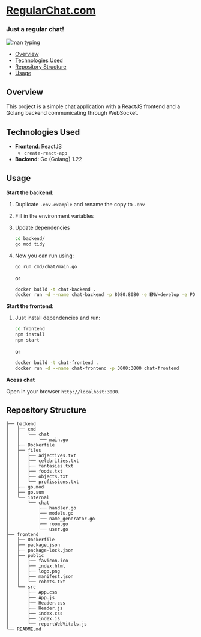 # [RegularChat.com](https://regularchat.unibutton.com/)
### Just a regular chat!

![man typing](https://uwaterloo.ca/writing-and-communication-centre/sites/default/files/uploads/images/email_wink.gif)

- [Overview](#overview)
- [Technologies Used](#technologies-used)
- [Repository Structure](#repository-structure)
- [Usage](#usage)

## Overview

This project is a simple chat application with a ReactJS frontend and a Golang backend communicating through WebSocket.

## Technologies Used

- **Frontend**: ReactJS
  - `create-react-app`
- **Backend**: Go (Golang) 1.22

## Usage

**Start the backend**:
1. Duplicate `.env.example` and rename the copy to `.env`
2. Fill in the environment variables
3. Update dependencies

    ```sh
    cd backend/
    go mod tidy
    ```
4. Now you can run using:

    ```sh
    go run cmd/chat/main.go
    ```
    or
    ```sh
    docker build -t chat-backend .
    docker run -d --name chat-backend -p 8080:8080 -e ENV=develop -e PORT=8080 chat-backend
    ```

**Start the frontend**:
1. Just install dependencies and run:
    ```sh
    cd frontend
    npm install
    npm start
    ```
    or 

    ```sh
    docker build -t chat-frontend .
    docker run -d --name chat-frontend -p 3000:3000 chat-frontend
    ```

**Acess chat**

Open in your browser `http://localhost:3000`.

## Repository Structure
```
├── backend
│   ├── cmd
│   │   └── chat
│   │       └── main.go
│   ├── Dockerfile
│   ├── files
│   │   ├── adjectives.txt
│   │   ├── celebrities.txt
│   │   ├── fantasies.txt
│   │   ├── foods.txt
│   │   ├── objects.txt
│   │   └── profissions.txt
│   ├── go.mod
│   ├── go.sum
│   └── internal
│       └── chat
│           ├── handler.go
│           ├── models.go
│           ├── name_generator.go
│           ├── room.go
│           └── user.go
├── frontend
│   ├── Dockerfile
│   ├── package.json
│   ├── package-lock.json
│   ├── public
│   │   ├── favicon.ico
│   │   ├── index.html
│   │   ├── logo.png
│   │   ├── manifest.json
│   │   └── robots.txt
│   └── src
│       ├── App.css
│       ├── App.js
│       ├── Header.css
│       ├── Header.js
│       ├── index.css
│       ├── index.js
│       └── reportWebVitals.js
└── README.md
```
